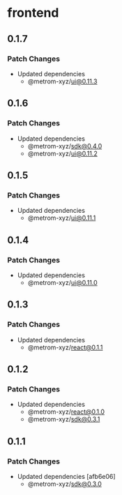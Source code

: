 # frontend

## 0.1.7

### Patch Changes

- Updated dependencies
  - @metrom-xyz/ui@0.11.3

## 0.1.6

### Patch Changes

- Updated dependencies
  - @metrom-xyz/sdk@0.4.0
  - @metrom-xyz/ui@0.11.2

## 0.1.5

### Patch Changes

- Updated dependencies
  - @metrom-xyz/ui@0.11.1

## 0.1.4

### Patch Changes

- Updated dependencies
  - @metrom-xyz/ui@0.11.0

## 0.1.3

### Patch Changes

- Updated dependencies
  - @metrom-xyz/react@0.1.1

## 0.1.2

### Patch Changes

- Updated dependencies
  - @metrom-xyz/react@0.1.0
  - @metrom-xyz/sdk@0.3.1

## 0.1.1

### Patch Changes

- Updated dependencies [afb6e06]
  - @metrom-xyz/sdk@0.3.0
